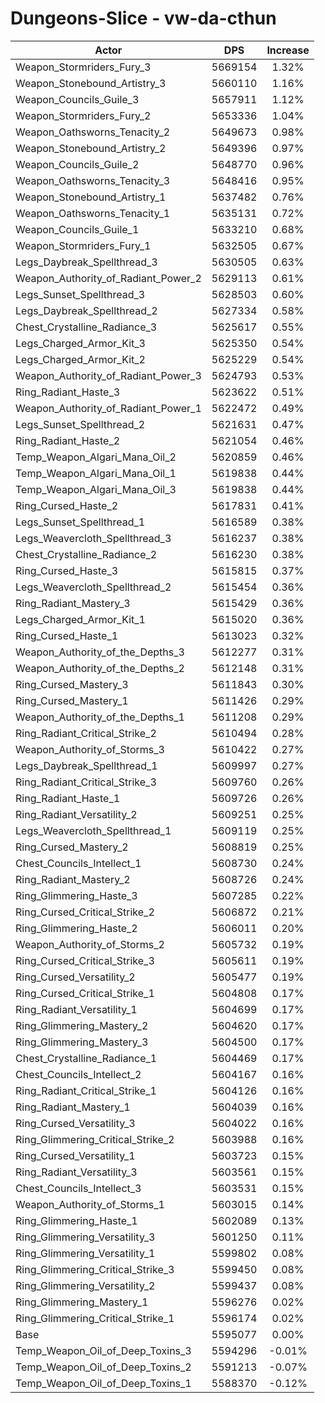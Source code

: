 # Dungeons-Slice - vw-da-cthun
| Actor | DPS | Increase |
|---|:---:|:---:|
|Weapon_Stormriders_Fury_3|5669154|1.32%|
|Weapon_Stonebound_Artistry_3|5660110|1.16%|
|Weapon_Councils_Guile_3|5657911|1.12%|
|Weapon_Stormriders_Fury_2|5653336|1.04%|
|Weapon_Oathsworns_Tenacity_2|5649673|0.98%|
|Weapon_Stonebound_Artistry_2|5649396|0.97%|
|Weapon_Councils_Guile_2|5648770|0.96%|
|Weapon_Oathsworns_Tenacity_3|5648416|0.95%|
|Weapon_Stonebound_Artistry_1|5637482|0.76%|
|Weapon_Oathsworns_Tenacity_1|5635131|0.72%|
|Weapon_Councils_Guile_1|5633210|0.68%|
|Weapon_Stormriders_Fury_1|5632505|0.67%|
|Legs_Daybreak_Spellthread_3|5630505|0.63%|
|Weapon_Authority_of_Radiant_Power_2|5629113|0.61%|
|Legs_Sunset_Spellthread_3|5628503|0.60%|
|Legs_Daybreak_Spellthread_2|5627334|0.58%|
|Chest_Crystalline_Radiance_3|5625617|0.55%|
|Legs_Charged_Armor_Kit_3|5625350|0.54%|
|Legs_Charged_Armor_Kit_2|5625229|0.54%|
|Weapon_Authority_of_Radiant_Power_3|5624793|0.53%|
|Ring_Radiant_Haste_3|5623622|0.51%|
|Weapon_Authority_of_Radiant_Power_1|5622472|0.49%|
|Legs_Sunset_Spellthread_2|5621631|0.47%|
|Ring_Radiant_Haste_2|5621054|0.46%|
|Temp_Weapon_Algari_Mana_Oil_2|5620859|0.46%|
|Temp_Weapon_Algari_Mana_Oil_1|5619838|0.44%|
|Temp_Weapon_Algari_Mana_Oil_3|5619838|0.44%|
|Ring_Cursed_Haste_2|5617831|0.41%|
|Legs_Sunset_Spellthread_1|5616589|0.38%|
|Legs_Weavercloth_Spellthread_3|5616237|0.38%|
|Chest_Crystalline_Radiance_2|5616230|0.38%|
|Ring_Cursed_Haste_3|5615815|0.37%|
|Legs_Weavercloth_Spellthread_2|5615454|0.36%|
|Ring_Radiant_Mastery_3|5615429|0.36%|
|Legs_Charged_Armor_Kit_1|5615020|0.36%|
|Ring_Cursed_Haste_1|5613023|0.32%|
|Weapon_Authority_of_the_Depths_3|5612277|0.31%|
|Weapon_Authority_of_the_Depths_2|5612148|0.31%|
|Ring_Cursed_Mastery_3|5611843|0.30%|
|Ring_Cursed_Mastery_1|5611426|0.29%|
|Weapon_Authority_of_the_Depths_1|5611208|0.29%|
|Ring_Radiant_Critical_Strike_2|5610494|0.28%|
|Weapon_Authority_of_Storms_3|5610422|0.27%|
|Legs_Daybreak_Spellthread_1|5609997|0.27%|
|Ring_Radiant_Critical_Strike_3|5609760|0.26%|
|Ring_Radiant_Haste_1|5609726|0.26%|
|Ring_Radiant_Versatility_2|5609251|0.25%|
|Legs_Weavercloth_Spellthread_1|5609119|0.25%|
|Ring_Cursed_Mastery_2|5608819|0.25%|
|Chest_Councils_Intellect_1|5608730|0.24%|
|Ring_Radiant_Mastery_2|5608726|0.24%|
|Ring_Glimmering_Haste_3|5607285|0.22%|
|Ring_Cursed_Critical_Strike_2|5606872|0.21%|
|Ring_Glimmering_Haste_2|5606011|0.20%|
|Weapon_Authority_of_Storms_2|5605732|0.19%|
|Ring_Cursed_Critical_Strike_3|5605611|0.19%|
|Ring_Cursed_Versatility_2|5605477|0.19%|
|Ring_Cursed_Critical_Strike_1|5604808|0.17%|
|Ring_Radiant_Versatility_1|5604699|0.17%|
|Ring_Glimmering_Mastery_2|5604620|0.17%|
|Ring_Glimmering_Mastery_3|5604500|0.17%|
|Chest_Crystalline_Radiance_1|5604469|0.17%|
|Chest_Councils_Intellect_2|5604167|0.16%|
|Ring_Radiant_Critical_Strike_1|5604126|0.16%|
|Ring_Radiant_Mastery_1|5604039|0.16%|
|Ring_Cursed_Versatility_3|5604022|0.16%|
|Ring_Glimmering_Critical_Strike_2|5603988|0.16%|
|Ring_Cursed_Versatility_1|5603723|0.15%|
|Ring_Radiant_Versatility_3|5603561|0.15%|
|Chest_Councils_Intellect_3|5603531|0.15%|
|Weapon_Authority_of_Storms_1|5603015|0.14%|
|Ring_Glimmering_Haste_1|5602089|0.13%|
|Ring_Glimmering_Versatility_3|5601250|0.11%|
|Ring_Glimmering_Versatility_1|5599802|0.08%|
|Ring_Glimmering_Critical_Strike_3|5599450|0.08%|
|Ring_Glimmering_Versatility_2|5599437|0.08%|
|Ring_Glimmering_Mastery_1|5596276|0.02%|
|Ring_Glimmering_Critical_Strike_1|5596174|0.02%|
|Base|5595077|0.00%|
|Temp_Weapon_Oil_of_Deep_Toxins_3|5594296|-0.01%|
|Temp_Weapon_Oil_of_Deep_Toxins_2|5591213|-0.07%|
|Temp_Weapon_Oil_of_Deep_Toxins_1|5588370|-0.12%|
